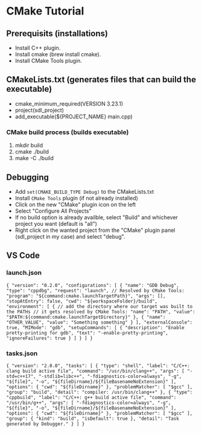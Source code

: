 # CMake Tutorial

## Prerequisits (installations)

- Install C++ plugin.
- Install cmake (brew install cmake).
- Install CMake Tools plugin.

## CMakeLists.txt (generates files that can build the executable)

- cmake_minimum_required(VERSION 3.23.1)
- project(sdl_project)
- add_executable(${PROJECT_NAME} main.cpp)

### CMake build process (builds executable)

1. mkdir build
2. cmake ./build
3. make -C ./build

## Debugging

- Add `set(CMAKE_BUILD_TYPE Debug)` to the CMakeLists.txt
- Install `CMake Tools` plugin (if not already installed)
- Click on the new "CMake" plugin icon on the left
- Select "Configure All Projects"
- If no build option is already availble, select "Build" and whichever project you want (default is "all")
- Right click on the wanted project from the "CMake" plugin panel (sdl_project in my case) and select "debug".

## VS Code

### launch.json

`{ "version": "0.2.0", "configurations": [ { "name": "GDB Debug", "type": "cppdbg", "request": "launch", // Resolved by CMake Tools: "program": "${command:cmake.launchTargetPath}", "args": [], "stopAtEntry": false, "cwd": "${workspaceFolder}/build", "environment": [ { // add the directory where our target was built to the PATHs // it gets resolved by CMake Tools: "name": "PATH", "value": "$PATH:${command:cmake.launchTargetDirectory}" }, { "name": "OTHER_VALUE", "value": "Something something" } ], "externalConsole": true, "MIMode": "gdb", "setupCommands": [ { "description": "Enable pretty-printing for gdb", "text": "-enable-pretty-printing", "ignoreFailures": true } ] } ] }`

### tasks.json

`{ "version": "2.0.0", "tasks": [ { "type": "shell", "label": "C/C++: clang build active file", "command": "/usr/bin/clang++", "args": [ "-std=c++17", "-stdlib=libc++", "-fdiagnostics-color=always", "-g", "${file}", "-o", "${fileDirname}/${fileBasenameNoExtension}" ], "options": { "cwd": "${fileDirname}" }, "problemMatcher": [ "$gcc" ], "group": "build", "detail": "compiler: /usr/bin/clang++" }, { "type": "cppbuild", "label": "C/C++: g++ build active file", "command": "/usr/bin/g++", "args": [ "-fdiagnostics-color=always", "-g", "${file}", "-o", "${fileDirname}/${fileBasenameNoExtension}" ], "options": { "cwd": "${fileDirname}" }, "problemMatcher": [ "$gcc" ], "group": { "kind": "build", "isDefault": true }, "detail": "Task generated by Debugger." } ] }`
